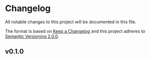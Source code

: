 # Changelog
All notable changes to this project will be documented in this file.

The format is based on [Keep a Changelog][1] and this project adheres to 
[Semantic Versioning 2.0.0][2].

## v0.1.0


[1]: https://keepachangelog.com/en/1.0.0/
[2]: https://semver.org/
